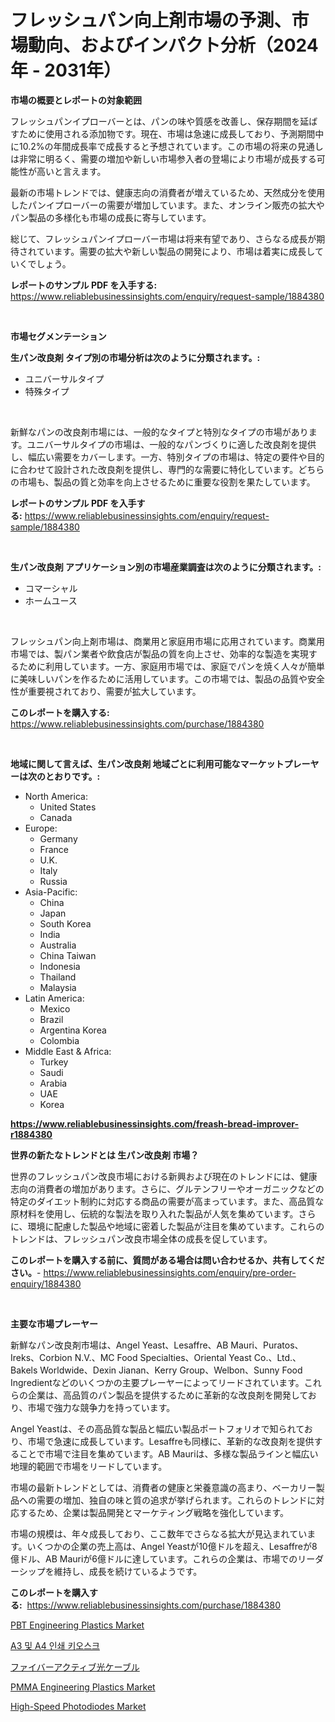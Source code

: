 <p><h1>フレッシュパン向上剤市場の予測、市場動向、およびインパクト分析（2024年 - 2031年）</h1></p><p><strong>市場の概要とレポートの対象範囲</strong></p>
<p><p>フレッシュパンイプローバーとは、パンの味や質感を改善し、保存期間を延ばすために使用される添加物です。現在、市場は急速に成長しており、予測期間中に10.2%の年間成長率で成長すると予想されています。この市場の将来の見通しは非常に明るく、需要の増加や新しい市場参入者の登場により市場が成長する可能性が高いと言えます。</p><p>最新の市場トレンドでは、健康志向の消費者が増えているため、天然成分を使用したパンイプローバーの需要が増加しています。また、オンライン販売の拡大やパン製品の多様化も市場の成長に寄与しています。</p><p>総じて、フレッシュパンイプローバー市場は将来有望であり、さらなる成長が期待されています。需要の拡大や新しい製品の開発により、市場は着実に成長していくでしょう。</p></p>
<p><strong>レポートのサンプル PDF を入手する:</strong> <a href="https://www.reliablebusinessinsights.com/enquiry/request-sample/1884380">https://www.reliablebusinessinsights.com/enquiry/request-sample/1884380</a></p>
<p>&nbsp;</p>
<p><strong>市場セグメンテーション</strong></p>
<p><strong>生パン改良剤 タイプ別の市場分析は次のように分類されます。:</strong></p>
<p><ul><li>ユニバーサルタイプ</li><li>特殊タイプ</li></ul></p>
<p>&nbsp;</p>
<p><p>新鮮なパンの改良剤市場には、一般的なタイプと特別なタイプの市場があります。ユニバーサルタイプの市場は、一般的なパンづくりに適した改良剤を提供し、幅広い需要をカバーします。一方、特別タイプの市場は、特定の要件や目的に合わせて設計された改良剤を提供し、専門的な需要に特化しています。どちらの市場も、製品の質と効率を向上させるために重要な役割を果たしています。</p></p>
<p><strong>レポートのサンプル PDF を入手する:</strong>&nbsp;<a href="https://www.reliablebusinessinsights.com/enquiry/request-sample/1884380">https://www.reliablebusinessinsights.com/enquiry/request-sample/1884380</a></p>
<p>&nbsp;</p>
<p><strong> 生パン改良剤 アプリケーション別の市場産業調査は次のように分類されます。:</strong></p>
<p><ul><li>コマーシャル</li><li>ホームユース</li></ul></p>
<p>&nbsp;</p>
<p><p>フレッシュパン向上剤市場は、商業用と家庭用市場に応用されています。商業用市場では、製パン業者や飲食店が製品の質を向上させ、効率的な製造を実現するために利用しています。一方、家庭用市場では、家庭でパンを焼く人々が簡単に美味しいパンを作るために活用しています。この市場では、製品の品質や安全性が重要視されており、需要が拡大しています。</p></p>
<p><strong>このレポートを購入する:</strong>&nbsp; <a href="https://www.reliablebusinessinsights.com/purchase/1884380">https://www.reliablebusinessinsights.com/purchase/1884380</a></p>
<p>&nbsp;</p>
<p><strong>地域に関して言えば、生パン改良剤 地域ごとに利用可能なマーケットプレーヤーは次のとおりです。:</strong></p>
<p><ul>
    <li>
        North America:
        <ul>
            <li>United States</li>
            <li>Canada</li>
        </ul>
    </li>
    <li>
        Europe:
        <ul>
            <li>Germany</li>
            <li>France</li>
            <li>U.K.</li>
            <li>Italy</li>
            <li>Russia</li>
        </ul>
    </li>
    <li>
        Asia-Pacific:
        <ul>
            <li>China</li>
            <li>Japan</li>
            <li>South Korea</li>
            <li>India</li>
            <li>Australia</li>
            <li>China Taiwan</li>
            <li>Indonesia</li>
            <li>Thailand</li>
            <li>Malaysia</li>
        </ul>
    </li>
    <li>
        Latin America:
        <ul>
            <li>Mexico</li>
            <li>Brazil</li>
            <li>Argentina Korea</li>
            <li>Colombia</li>
        </ul>
    </li>
    <li>
        Middle East & Africa:
        <ul>
            <li>Turkey</li>
            <li>Saudi</li>
            <li>Arabia</li>
            <li>UAE</li>
            <li>Korea</li>
        </ul>
    </li>
    </ul></p>
<p><strong><a href="https://www.reliablebusinessinsights.com/freash-bread-improver-r1884380">https://www.reliablebusinessinsights.com/freash-bread-improver-r1884380</a></strong>&nbsp;</p>
<p><strong>世界の新たなトレンドとは 生パン改良剤 市場？</strong></p>
<p><p>世界のフレッシュパン改良市場における新興および現在のトレンドには、健康志向の消費者の増加があります。さらに、グルテンフリーやオーガニックなどの特定のダイエット制約に対応する商品の需要が高まっています。また、高品質な原材料を使用し、伝統的な製法を取り入れた製品が人気を集めています。さらに、環境に配慮した製品や地域に密着した製品が注目を集めています。これらのトレンドは、フレッシュパン改良市場全体の成長を促しています。</p></p>
<p><strong>このレポートを購入する前に、質問がある場合は問い合わせるか、共有してください。</strong>- <a href="https://www.reliablebusinessinsights.com/enquiry/pre-order-enquiry/1884380">https://www.reliablebusinessinsights.com/enquiry/pre-order-enquiry/1884380</a></p>
<p>&nbsp;</p>
<p><strong>主要な市場プレーヤー</strong></p>
<p><p>新鮮なパン改良剤市場は、Angel Yeast、Lesaffre、AB Mauri、Puratos、Ireks、Corbion N.V.、MC Food Specialties、Oriental Yeast Co.、Ltd.、Bakels Worldwide、Dexin Jianan、Kerry Group、Welbon、Sunny Food Ingredientなどのいくつかの主要プレーヤーによってリードされています。これらの企業は、高品質のパン製品を提供するために革新的な改良剤を開発しており、市場で強力な競争力を持っています。</p><p>Angel Yeastは、その高品質な製品と幅広い製品ポートフォリオで知られており、市場で急速に成長しています。Lesaffreも同様に、革新的な改良剤を提供することで市場で注目を集めています。AB Mauriは、多様な製品ラインと幅広い地理的範囲で市場をリードしています。</p><p>市場の最新トレンドとしては、消費者の健康と栄養意識の高まり、ベーカリー製品への需要の増加、独自の味と質の追求が挙げられます。これらのトレンドに対応するため、企業は製品開発とマーケティング戦略を強化しています。</p><p>市場の規模は、年々成長しており、ここ数年でさらなる拡大が見込まれています。いくつかの企業の売上高は、Angel Yeastが10億ドルを超え、Lesaffreが8億ドル、AB Mauriが6億ドルに達しています。これらの企業は、市場でのリーダーシップを維持し、成長を続けているようです。</p></p>
<p><strong>このレポートを購入する:</strong>&nbsp;&nbsp;<a href="https://www.reliablebusinessinsights.com/purchase/1884380">https://www.reliablebusinessinsights.com/purchase/1884380</a></p>
<p><p><a href="https://github.com/markusgodoy/Market-Research-Report-List-3/blob/main/pbt-engineering-plastics-market.md">PBT Engineering Plastics Market</a></p><p><a href="https://github.com/wallacBahrtyinger567686/Market-Research-Report-List-2/blob/main/936005597736.md">A3 및 A4 인쇄 키오스크</a></p><p><a href="https://github.com/mohamedbakry57/Market-Research-Report-List-4/blob/main/6468465104253.md">ファイバーアクティブ光ケーブル</a></p><p><a href="https://github.com/arionmp/Market-Research-Report-List-3/blob/main/pmma-engineering-plastics-market.md">PMMA Engineering Plastics Market</a></p><p><a href="https://issuu.com/reportprime-2/docs/high-speed-photodiodes-market-size-2030.pptx">High-Speed Photodiodes Market</a></p></p>
